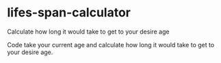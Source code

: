 # lifes-span-calculator
Calculate how long it would take to get to your desire age

Code take your current age and calculate how long it would take to get to your desire age.

